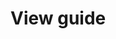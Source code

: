 # View guide

<!--@include: ./create-action-view.md -->
<!--@include: ./create-view.md -->
<!--@include: ./customize-styles.md -->
<!--@include: ./overwrite-application-service.md -->


